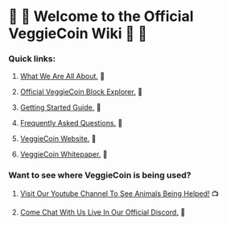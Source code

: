 # :tomato: :sweet_potato: Welcome to the Official VeggieCoin Wiki :corn: :eggplant:

### Quick links:

1. [What We Are All About.](/our-goal/Our-Goal.md) :apple:

2. [Official VeggieCoin Block Explorer.](http://explorer.veggiecoin.io/) :strawberry:

3. [Getting Started Guide.](/getting_started/Getting_Started.md) :peach: 

4. [Frequently Asked Questions.](/faq/Frequently-Asked-Questions.md) :pear:

5. [VeggieCoin Website.](https://www.veggiecoin.io/) :watermelon:

6. [VeggieCoin Whitepaper.](https://www.veggiecoin.io/VeggieWhitepaper.pdf) :green_apple:

### Want to see where VeggieCoin is being used?

1. [Visit Our Youtube Channel To See Animals Being Helped!](https://www.youtube.com/channel/UCJTLtEFvlOOjlBs3EnDD3DA) :tv:

2. [Come Chat With Us Live In Our Official Discord.](https://discord.gg/u5ynzSA) :satellite:

